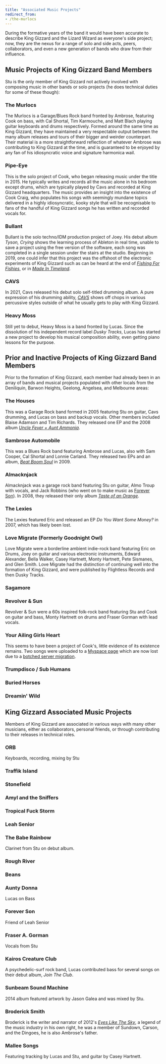 ```yaml
---
title: "Associated Music Projects"
redirect_from:
- /the-murlocs
---
```


During the formative years of the band it would have been accurate to describe King Gizzard and the Lizard Wizard as everyone's side project; now, they are the nexus for a range of solo and side acts, peers, collaborators, and even a new generation of bands who draw from their influence.

## Music Projects of King Gizzard Band Members

Stu is the only member of King Gizzard not actively involved with composing music in other bands or solo projects (he does technical duties for some of these though):

### The Murlocs  
The Murlocs is a Garage/Blues Rock band fronted by Ambrose, featuring Cook on bass, with Cal Shortal, Tim Karmouche, and Matt Blach playing guitar keyboards and drums respectively. Formed around the same time as King Gizzard, they have maintained a very respectable output between the many album releases and tours of their bigger and weirder counterpart. Their material is a more straightforward reflection of whatever Ambrose was contributing to King Gizzard at the time, and is guaranteed to be enjoyed by any fan of his idiosyncratic voice and signature harmonica wail.

### Pipe-Eye  
This is the solo project of Cook, who began releasing music under the title in 2015. He typically writes and records all the music alone in his bedroom except drums, which are typically played by Cavs and recorded at King Gizzard headquarters. The music provides an insight into the existence of Cook Craig, who populates his songs with seemingly mundane topics delivered in a highly idiosyncratic, kooky style that will be recognisable to fans of the handful of King Gizzard songs he has written and recorded vocals for.

### Bullant  
Bullant is the solo techno/IDM production project of Joey. His debut album _Tyson, Crying_ shows the learning process of Ableton in real time, unable to save a project using the free version of the software, each song was completed in a single session under the stairs at the studio. Beginning in 2019, one could infer that this project was the offshoot of the electronic experiments of King Gizzard such as can be heard at the end of [_Fishing For Fishies_](https://kglw.net/releases/fishing-for-fishies), or in [_Made In Timeland_](https://kglw.net/releases/made-in-timeland).

### CAVS
In 2021, Cavs released his debut solo self-titled drumming album. A pure expression of his drumming ability, [_CAVS_](https://www.discogs.com/master/2280727-Cavs-Cavs) shows off chops in various percussive styles outside of what he usually gets to play with King Gizzard.

### Heavy Moss  
Still yet to debut, Heavy Moss is a band fronted by Lucas. Since the dissolution of his independent record label _Dusky Tracks_, Lucas has started a new project to develop his musical composition ability, even getting piano lessons for the purpose.

## Prior and Inactive Projects of King Gizzard Band Members  

Prior to the formation of King Gizzard, each member had already been in an array of bands and musical projects populated with other locals from the Deniliquin, Barwon Heights, Geelong, Angelsea, and Melbourne areas:

### The Houses  
This was a Garage Rock band formed in 2005 featuring Stu on guitar, Cavs drumming, and Lucas on bass and backup vocals. Other members included Blaise Adamson and Tim Richards. They released one EP and the 2008 album [_Uncle Fever + Aunt Ammonia_](https://www.youtube.com/watch?v=5vaWolGUpro).

### Sambrose Automobile  
This was a Blues Rock band featuring Ambrose and Lucas, also with Sam Cooper, Cal Shortal and Lonnie Carland. They released two EPs and an album, [_Beat Boom Soul_](https://www.youtube.com/watch?v=OrfVJicYwuo) in 2009.

### Almacknjack  
Almacknjack was a garage rock band featuring Stu on guitar, Almo Troup with vocals, and Jack Robbins (who went on to make music as [Forever Son](https://www.youtube.com/watch?v=4J76WBb6XW0)). In 2008, they released their only album [_Taste of an Orange_](https://www.youtube.com/watch?v=PJMCC1Ommms&t=684s).

### The Lexies  
The Lexies featured Eric and released an EP _Do You Want Some Money?_ in 2007, which has likely been lost.

### Love Migrate (Formerly Goodnight Owl)  
Love Migrate were a borderline ambient indie-rock band featuring Eric on Drums, Joey on guitar and various electronic instruments, Edward Alexander, Bella Walker, Casey Hartnett, Monty Hartnett, Pete Sismanes, and Glen Smith. Love Migrate had the distinction of continuing well into the formation of King Gizzard, and were published by Flightless Records and then Dusky Tracks.

### Sagamore  


### Revolver & Sun  
Revolver & Sun were a 60s inspired folk-rock band featuring Stu and Cook on guitar and bass, Monty Hartnett on drums and Fraser Gorman with lead vocals.

### Your Ailing Girls Heart  
This seems to have been a project of Cook's, little evidence of its existence remains. Two songs were uploaded to a [Myspace page](https://myspace.com/yourailinggirlsheart) which are now lost due to a [botched server migration](https://arstechnica.com/information-technology/2019/03/myspace-apparently-lost-12-years-worth-of-music-and-almost-no-one-noticed/).

### Trumpdisco / Sub Humans


### Buried Horses

### Dreamin' Wild

## King Gizzard Associated Music Projects  
Members of King Gizzard are associated in various ways with many other musicians, either as collaborators, personal friends, or through contributing to their releases in technical roles.

### ORB  
Keyboards, recording, mixing by Stu

### Traffik Island

### Stonefield

### Amyl and the Sniffers

### Tropical Fuck Storm

### Leah Senior  

### The Babe Rainbow  
Clarinet from Stu on debut album.

### Rough River  

### Beans

### Aunty Donna
Lucas on Bass

### Forever Son  
Friend of Leah Senior

### Fraser A. Gorman  
Vocals from Stu

### Kairos Creature Club
A psychedelic-surf rock band, Lucas contributed bass for several songs on their debut album, _Join The Club_.

### Sunbeam Sound Machine  
2014 album featured artwork by Jason Galea and was mixed by Stu.

### Broderick Smith  
Broderick is the writer and narrator of 2012's [_Eyes Like The Sky_](https://kglw.net/releases/eyes-like-the-sky), a legend of the music industry in his own right, he was a member of Sundown, Carson, and the Dingoes, he is also Ambrose's father.

### Mallee Songs  
Featuring tracking by Lucas and Stu, and guitar by Casey Hartnett.

